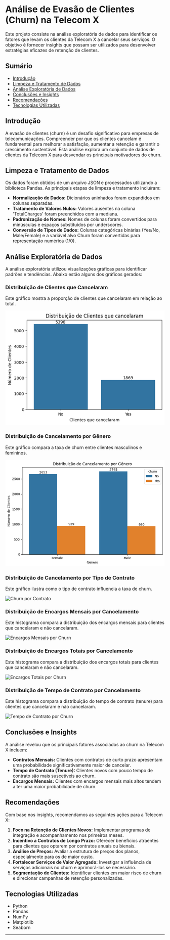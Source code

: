 # Análise de Evasão de Clientes (Churn) na Telecom X

Este projeto consiste na análise exploratória de dados para identificar os fatores que levam os clientes da Telecom X a cancelar seus serviços. O objetivo é fornecer insights que possam ser utilizados para desenvolver estratégias eficazes de retenção de clientes.

## Sumário

- [Introdução](#introdução)
- [Limpeza e Tratamento de Dados](#limpeza-e-tratamento-de-dados)
- [Análise Exploratória de Dados](#análise-exploratória-de-dados)
- [Conclusões e Insights](#conclusões-e-insights)
- [Recomendações](#recomendações)
- [Tecnologias Utilizadas](#tecnologias-utilizadas)

## Introdução

A evasão de clientes (churn) é um desafio significativo para empresas de telecomunicações. Compreender por que os clientes cancelam é fundamental para melhorar a satisfação, aumentar a retenção e garantir o crescimento sustentável. Esta análise explora um conjunto de dados de clientes da Telecom X para desvendar os principais motivadores do churn.

## Limpeza e Tratamento de Dados

Os dados foram obtidos de um arquivo JSON e processados utilizando a biblioteca Pandas. As principais etapas de limpeza e tratamento incluíram:

- **Normalização de Dados:** Dicionários aninhados foram expandidos em colunas separadas.
- **Tratamento de Valores Nulos:** Valores ausentes na coluna 'TotalCharges' foram preenchidos com a mediana.
- **Padronização de Nomes:** Nomes de colunas foram convertidos para minúsculas e espaços substituídos por underscores.
- **Conversão de Tipos de Dados:** Colunas categóricas binárias (Yes/No, Male/Female) e a variável alvo Churn foram convertidas para representação numérica (1/0).

## Análise Exploratória de Dados

A análise exploratória utilizou visualizações gráficas para identificar padrões e tendências. Abaixo estão alguns dos gráficos gerados:

### Distribuição de Clientes que Cancelaram

Este gráfico mostra a proporção de clientes que cancelaram em relação ao total.

![Distribuição de Churn](https://github.com/linomar31/Telecom_X_Challenge/blob/main/gr%C3%A1ficos/cancelaram%20ou%20n%C3%A3o.png)

### Distribuição de Cancelamento por Gênero

Este gráfico compara a taxa de churn entre clientes masculinos e femininos.

![Churn por Gênero](https://github.com/linomar31/Telecom_X_Challenge/blob/main/gr%C3%A1ficos/genero.png)

### Distribuição de Cancelamento por Tipo de Contrato

Este gráfico ilustra como o tipo de contrato influencia a taxa de churn.

![Churn por Contrato](https://github.com/linomar31/Telecom_X_Challenge/blob/main/gr%C3%A1ficos/tipo_contrato.png)

### Distribuição de Encargos Mensais por Cancelamento

Este histograma compara a distribuição dos encargos mensais para clientes que cancelaram e não cancelaram.

![Encargos Mensais por Churn](https://github.com/linomar31/Telecom_X_Challenge/blob/main/gr%C3%A1ficos/encargos_mensais.png)

### Distribuição de Encargos Totais por Cancelamento

Este histograma compara a distribuição dos encargos totais para clientes que cancelaram e não cancelaram.

![Encargos Totais por Churn](https://github.com/linomar31/Telecom_X_Challenge/blob/main/gr%C3%A1ficos/encargos_totais.png)

### Distribuição de Tempo de Contrato por Cancelamento

Este histograma compara a distribuição do tempo de contrato (tenure) para clientes que cancelaram e não cancelaram.

![Tempo de Contrato por Churn](https://github.com/linomar31/Telecom_X_Challenge/blob/main/gr%C3%A1ficos/tempo_contrato_meses.png)

## Conclusões e Insights

A análise revelou que os principais fatores associados ao churn na Telecom X incluem:

- **Contratos Mensais:** Clientes com contratos de curto prazo apresentam uma probabilidade significativamente maior de cancelar.
- **Tempo de Contrato (Tenure):** Clientes novos com pouco tempo de contrato são mais suscetíveis ao churn.
- **Encargos Mensais:** Clientes com encargos mensais mais altos tendem a ter uma maior probabilidade de churn.

## Recomendações

Com base nos insights, recomendamos as seguintes ações para a Telecom X:

1.  **Foco na Retenção de Clientes Novos:** Implementar programas de integração e acompanhamento nos primeiros meses.
2.  **Incentivo a Contratos de Longo Prazo:** Oferecer benefícios atraentes para clientes que optarem por contratos anuais ou bienais.
3.  **Análise de Preços:** Avaliar a estrutura de preços dos planos, especialmente para os de maior custo.
4.  **Fortalecer Serviços de Valor Agregado:** Investigar a influência de serviços adicionais no churn e aprimorá-los se necessário.
5.  **Segmentação de Clientes:** Identificar clientes em maior risco de churn e direcionar campanhas de retenção personalizadas.

## Tecnologias Utilizadas

- Python
- Pandas
- NumPy
- Matplotlib
- Seaborn

---
